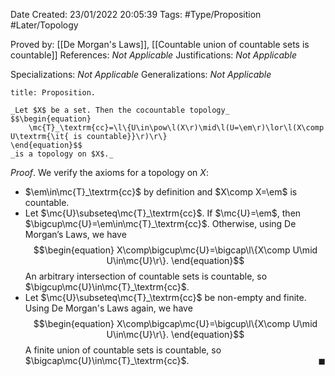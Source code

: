 <div class="topSpace"></div>

Date Created: 23/01/2022 20:05:39
Tags: #Type/Proposition #Later/Topology

Proved by: [[De Morgan's Laws]], [[Countable union of countable sets is countable]]
References: _Not Applicable_
Justifications: _Not Applicable_

Specializations: _Not Applicable_
Generalizations: _Not Applicable_

``` ad-Proposition
title: Proposition.

_Let $X$ be a set. Then the cocountable topology_
$$\begin{equation}
    \mc{T}_\textrm{cc}=\l\{U\in\pow\l(X\r)\mid\l(U=\em\r)\lor\l(X\comp U\textrm{\it{ is countable}}\r)\r\}
\end{equation}$$
_is a topology on $X$._

```

_Proof_. We verify the axioms for a topology on $X$:
* $\em\in\mc{T}_\textrm{cc}$ by definition and $X\comp X=\em$ is countable.
* Let $\mc{U}\subseteq\mc{T}_\textrm{cc}$. If $\mc{U}=\em$, then $\bigcup\mc{U}=\em\in\mc{T}_\textrm{cc}$. Otherwise, using De Morgan$\textrm{'}$s Laws, we have
$$\begin{equation}
    X\comp\bigcup\mc{U}=\bigcap\l\{X\comp U\mid U\in\mc{U}\r\}.
\end{equation}$$
An arbitrary intersection of countable sets is countable, so $\bigcup\mc{U}\in\mc{T}_\textrm{cc}$.
* Let $\mc{U}\subseteq\mc{T}_\textrm{cc}$ be non-empty and finite. Using De Morgan's Laws again, we have
$$\begin{equation}
    X\comp\bigcap\mc{U}=\bigcup\l\{X\comp U\mid U\in\mc{U}\r\}.
\end{equation}$$
A finite union of countable sets is countable, so $\bigcap\mc{U}\in\mc{T}_\textrm{cc}$.<span style="float:right;">$\blacksquare$</span>
